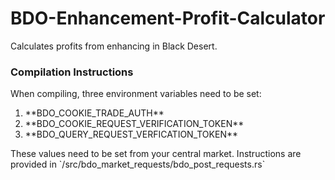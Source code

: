 # BDO-Enhancement-Profit-Calculator
Calculates profits from enhancing in Black Desert.

### Compilation Instructions
When compiling, three environment variables need to be set: 
<ol>
    <li> **BDO_COOKIE_TRADE_AUTH**
    <li> **BDO_COOKIE_REQUEST_VERIFICATION_TOKEN**
    <li> **BDO_QUERY_REQUEST_VERFICATION_TOKEN**
</ol>
These values need to be set from your central market.
Instructions are provided in `/src/bdo_market_requests/bdo_post_requests.rs`